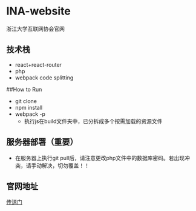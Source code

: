 # INA-website
浙江大学互联网协会官网

## 技术栈
- react+react-router
- php
- webpack code splitting

##How to Run
- git clone
- npm install
- webpack -p
	- 执行js在build文件夹中，已分拆成多个按需加载的资源文件
	
## 服务器部署（重要）
- 在服务器上执行git pull后，请注意更改php文件中的数据库密码。若出现冲突，请手动解决，切勿覆盖！！

## 官网地址
[传送门](http://www.zjuina.com)

